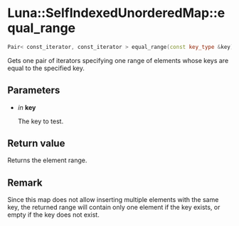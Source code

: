 # Luna::SelfIndexedUnorderedMap::equal_range

```c++
Pair< const_iterator, const_iterator > equal_range(const key_type &key) const
```

Gets one pair of iterators specifying one range of elements whose keys are equal to the specified key. 



## Parameters
* *in* **key**

    The key to test. 

## Return value
Returns the element range. 

## Remark
Since this map does not allow inserting multiple elements with the same key, the returned range will contain only one element if the key exists, or empty if the key does not exist. 

